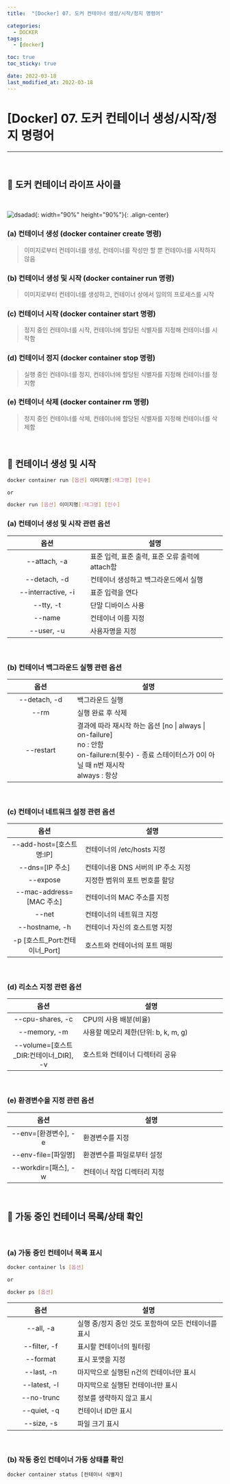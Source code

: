 ```yaml
---
title:  "[Docker] 07. 도커 컨테이너 생성/시작/정지 명령어" 

categories:
  - DOCKER
tags:
  - [docker]

toc: true
toc_sticky: true

date: 2022-03-18
last_modified_at: 2022-03-18
---
```

# [Docker] 07. 도커 컨테이너 생성/시작/정지 명령어
---

<style>
table {
    font-size: 12pt;
}
table th:first-of-type {
    width: 5%;
}
table th:nth-of-type(2) {
    width: 15%;
}
table th:nth-of-type(3) {
    width: 50%;
}
table th:nth-of-type(4) {
    width: 30%;
}
</style>

<br>

## 🔔 도커 컨테이너 라이프 사이클

<br>

![dsadad](https://user-images.githubusercontent.com/42735894/223644517-de2cde89-34d1-4c68-b619-102ea569637b.png){: width="90%" height="90%"}{: .align-center}

### (a) 컨테이너 생성 (docker container create 명령)

> 이미지로부터 컨테이너를 생성, 컨테이너를 작성만 할 뿐 컨테이너를 시작하지 않음 <br>

### (b) 컨테이너 생성 및 시작 (docker container run 명령)

> 이미지로부터 컨테이너를 생성하고, 컨테이너 상에서 임의의 프로세스를 시작 <br>

### (c) 컨테이너 시작 (docker container start 명령)

> 정지 중인 컨테이너를 시작, 컨테이너에 할당된 식별자를 지정해 컨테이너를 시작함 <br>

### (d) 컨테이너 정지 (docker container stop 명령)

> 실행 중인 컨테이너를 정지, 컨테이너에 할당된 식별자를 지정해 컨테이너를 정지함 <br>

### (e) 컨테이너 삭제 (docker container rm 명령)

> 정지 중인 컨테이너를 삭제, 컨테이너에 할당된 식별자를 지정해 컨테이너를 삭제함 <br>

<br>

## 📜 컨테이너 생성 및 시작 

```bash
docker container run [옵션] 이미지명[:태그명] [인수]

or

docker run [옵션] 이미지명[:태그명] [인수]
```

### (a) 컨테이너 생성 및 시작 관련 옵션

|옵션|설명|
|:---:|---|
|--attach, -a|표준 입력, 표준 출력, 표준 오류 출력에 attach함|
|--detach, -d|컨테이너 생성하고 백그라운드에서 실행|
|--interractive, -i|표준 입력을 연다|
|--tty, -t|단말 디바이스 사용|
|--name|컨테이너 이름 지정|
|--user, -u|사용자명을 지정|

<br>

### (b) 컨테이너 백그라운드 실행 관련 옵션

|옵션|설명|
|:---:|---|
|--detach, -d|백그라운드 실행|
|--rm|실행 완료 후 삭제|
|--restart|결과에 따라 재시작 하는 옵션 [no \| always \| on-failure] <br> no : 안함 <br> on-failure:n(횟수) - 종료 스테이터스가 0이 아닐 때 n번 재시작 <br> always : 항상|

<br>

### (c) 컨테이너 네트워크 설정 관련 옵션

|옵션|설명|
|:---:|---|
|--add-host=[호스트명:IP]|컨테이너의 /etc/hosts 지정|
|--dns=[IP 주소]|컨테이너용 DNS 서버의 IP 주소 지정|
|--expose|지정한 범위의 포트 번호를 할당|
|--mac-address=[MAC 주소]|컨테이너의 MAC 주소를 지정|
|--net|컨테이너의 네트워크 지정|
|--hostname, -h|컨테이너 자신의 호스트명 지정|
|-p [호스트_Port:컨테이너_Port]|호스트와 컨테이너의 포트 매핑|

<br>

### (d) 리소스 지정 관련 옵션

|옵션|설명|
|:---:|---|
|--cpu-shares, -c|CPU의 사용 배분(비율)|
|--memory, -m|사용할 메모리 제한(단위: b, k, m, g)|
|--volume=[호스트_DIR:컨테이너_DIR], -v|호스트와 컨테이너 디렉터리 공유|

<br>

### (e) 환경변수을 지정 관련 옵션

|옵션|설명|
|:---:|---|
|--env=[환경변수], -e|환경변수를 지정|
|--env-file=[파일명]|환경변수를 파일로부터 설정|
|--workdir=[패스], -w|컨테이너 작업 디렉터리 지정|

<br>

## 🔔 가동 중인 컨테이너 목록/상태 확인

<br>

### (a) 가동 중인 컨테이너 목록 표시

```bash
docker container ls [옵션]

or

docker ps [옵션]
```

|옵션|설명|
|:---:|---|
|--all, -a|실행 중/정지 중인 것도 포함하여 모든 컨테이너를 표시|
|--filter, -f|표시할 컨테이너의 필터링|
|--format|표시 포맷을 지정|
|--last, -n|마지막으로 실행된 n건의 컨테이너만 표시|
|--latest, -l|마지막으로 실행된 컨테이너만 표시|
|--no-trunc|정보를 생략하지 않고 표시|
|--quiet, -q|컨테이너 ID만 표시|
|--size, -s|파일 크기 표시|



<br>

### (b) 작동 중인 컨테이너 가동 상태를 확인

```bash
docker container status [컨테이너 식별자]
```

<br>
